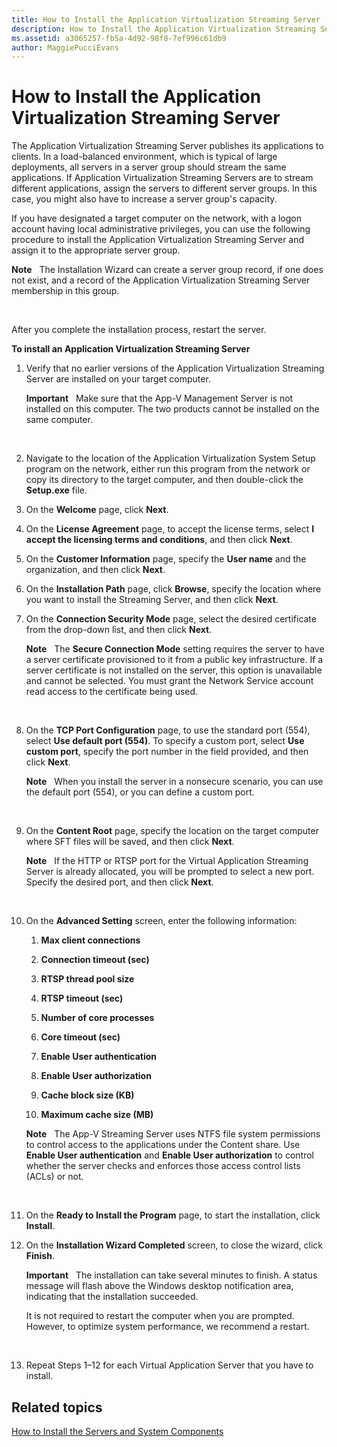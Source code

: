 ```yaml
---
title: How to Install the Application Virtualization Streaming Server
description: How to Install the Application Virtualization Streaming Server
ms.assetid: a3065257-fb5a-4d92-98f8-7ef996c61db9
author: MaggiePucciEvans
---
```


# How to Install the Application Virtualization Streaming Server


The Application Virtualization Streaming Server publishes its applications to clients. In a load-balanced environment, which is typical of large deployments, all servers in a server group should stream the same applications. If Application Virtualization Streaming Servers are to stream different applications, assign the servers to different server groups. In this case, you might also have to increase a server group's capacity.

If you have designated a target computer on the network, with a logon account having local administrative privileges, you can use the following procedure to install the Application Virtualization Streaming Server and assign it to the appropriate server group.

**Note**  
The Installation Wizard can create a server group record, if one does not exist, and a record of the Application Virtualization Streaming Server membership in this group.

 

After you complete the installation process, restart the server.

**To install an Application Virtualization Streaming Server**

1.  Verify that no earlier versions of the Application Virtualization Streaming Server are installed on your target computer.

    **Important**  
    Make sure that the App-V Management Server is not installed on this computer. The two products cannot be installed on the same computer.

     

2.  Navigate to the location of the Application Virtualization System Setup program on the network, either run this program from the network or copy its directory to the target computer, and then double-click the **Setup.exe** file.

3.  On the **Welcome** page, click **Next**.

4.  On the **License Agreement** page, to accept the license terms, select **I accept the licensing terms and conditions**, and then click **Next**.

5.  On the **Customer Information** page, specify the **User name** and the organization, and then click **Next**.

6.  On the **Installation Path** page, click **Browse**, specify the location where you want to install the Streaming Server, and then click **Next**.

7.  On the **Connection Security Mode** page, select the desired certificate from the drop-down list, and then click **Next**.

    **Note**  
    The **Secure Connection Mode** setting requires the server to have a server certificate provisioned to it from a public key infrastructure. If a server certificate is not installed on the server, this option is unavailable and cannot be selected. You must grant the Network Service account read access to the certificate being used.

     

8.  On the **TCP Port Configuration** page, to use the standard port (554), select **Use default port (554)**. To specify a custom port, select **Use custom port**, specify the port number in the field provided, and then click **Next**.

    **Note**  
    When you install the server in a nonsecure scenario, you can use the default port (554), or you can define a custom port.

     

9.  On the **Content Root** page, specify the location on the target computer where SFT files will be saved, and then click **Next**.

    **Note**  
    If the HTTP or RTSP port for the Virtual Application Streaming Server is already allocated, you will be prompted to select a new port. Specify the desired port, and then click **Next**.

     

10. On the **Advanced Setting** screen, enter the following information:

    1.  **Max client connections**

    2.  **Connection timeout (sec)**

    3.  **RTSP thread pool size**

    4.  **RTSP timeout (sec)**

    5.  **Number of core processes**

    6.  **Core timeout (sec)**

    7.  **Enable User authentication**

    8.  **Enable User authorization**

    9.  **Cache block size (KB)**

    10. **Maximum cache size (MB)**

    **Note**  
    The App-V Streaming Server uses NTFS file system permissions to control access to the applications under the Content share. Use **Enable User authentication** and **Enable User authorization** to control whether the server checks and enforces those access control lists (ACLs) or not.

     

11. On the **Ready to Install the Program** page, to start the installation, click **Install**.

12. On the **Installation Wizard Completed** screen, to close the wizard, click **Finish**.

    **Important**  
    The installation can take several minutes to finish. A status message will flash above the Windows desktop notification area, indicating that the installation succeeded.

    It is not required to restart the computer when you are prompted. However, to optimize system performance, we recommend a restart.

     

13. Repeat Steps 1–12 for each Virtual Application Server that you have to install.

## Related topics


[How to Install the Servers and System Components](how-to-install-the-servers-and-system-components.md)

 

 





